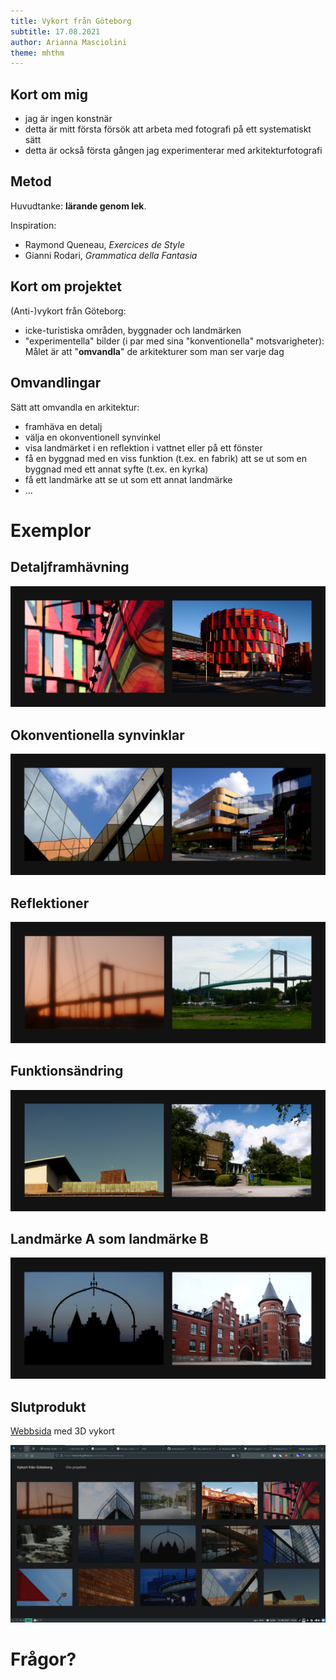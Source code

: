 ```yaml
---
title: Vykort från Göteborg
subtitle: 17.08.2021
author: Arianna Masciolini
theme: mhthm
---
```


## Kort om mig
- jag är ingen konstnär
- detta är mitt första försök att arbeta med fotografi på ett systematiskt sätt
- detta är också första gången jag experimenterar med arkitekturfotografi

## Metod
Huvudtanke: __lärande genom lek__.

Inspiration:

- Raymond Queneau, _Exercices de Style_
- Gianni Rodari, _Grammatica della Fantasia_

## Kort om projektet
(Anti-)vykort från Göteborg:
  
- icke-turistiska områden, byggnader och landmärken
- "experimentella" bilder (i par med sina "konventionella" motsvarigheter): Målet är att "__omvandla__" de arkitekturer som man ser varje dag

## Omvandlingar
Sätt att omvandla en arkitektur:

- framhäva en detalj
- välja en okonventionell synvinkel
- visa landmärket i en reflektion i vattnet eller på ett fönster
- få en byggnad med en viss funktion (t.ex. en fabrik) att se ut som en byggnad med ett annat syfte (t.ex. en kyrka)
- få ett landmärke att se ut som ett annat landmärke
- ...

# Exemplor

## Detaljframhävning
![Kuggen i Lindholmen](figures/details.jpg)

## Okonventionella synvinklar
![Johanneberg Science park](figures/viewpoints.jpg)

## Reflektioner
![Älvborgsbrons (reflektion på en porthål)](figures/reflections.jpg)

## Funktionsändring
![Chalmers biblioteket "som en kyrka"](figures/other-func.jpg)

## Landmärke A som landmärke B
![Kvibergs kasermerna "som Disneyslottet"](figures/other-landmark.jpg)

## Slutprodukt
[Webbsida](harisont.github.io/postcards-from-gothenburg/) med 3D vykort

![](figures/web.jpg)

# Frågor?